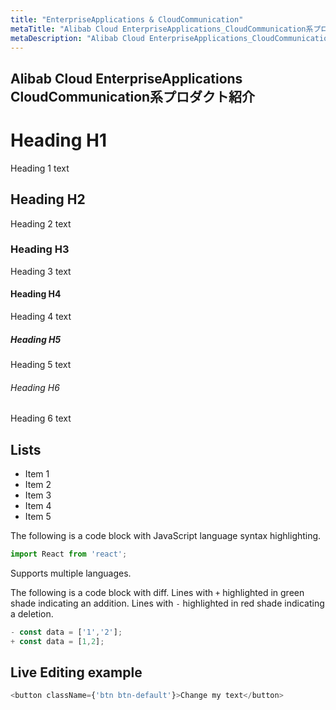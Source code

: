 ```yaml
---
title: "EnterpriseApplications & CloudCommunication"
metaTitle: "Alibab Cloud EnterpriseApplications_CloudCommunication系プロダクトサービスを紹介します"
metaDescription: "Alibab Cloud EnterpriseApplications_CloudCommunication系プロダクトサービスを紹介します"
---
```


## Alibab Cloud EnterpriseApplications CloudCommunication系プロダクト紹介


# Heading H1
Heading 1 text

## Heading H2
Heading 2 text

### Heading H3
Heading 3 text

#### Heading H4
Heading 4 text

##### Heading H5
Heading 5 text

###### Heading H6
Heading 6 text

## Lists
- Item 1
- Item 2
- Item 3
- Item 4
- Item 5

The following is a code block with JavaScript language syntax highlighting.

```javascript
import React from 'react';
```

Supports multiple languages.

The following is a code block with diff. Lines with `+` highlighted in green shade indicating an addition. Lines with `-` highlighted in red shade indicating a deletion.

```javascript
- const data = ['1','2'];
+ const data = [1,2];
```

## Live Editing example

```javascript react-live=true
<button className={'btn btn-default'}>Change my text</button>
```
